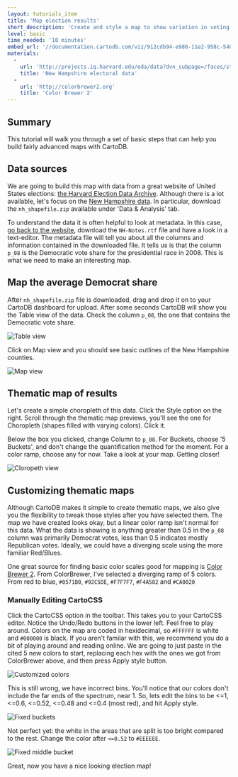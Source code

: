 ```yaml
---
layout: tutorials_item
title: 'Map election results'
short_description: 'Create and style a map to show variation in voting in a presidential election'
level: basic
time_needed: '10 minutes'
embed_url: '//documentation.cartodb.com/viz/912cdb94-e986-11e2-958c-5404a6a683d5/embed_map?title=false&description=true&search=false&shareable=true&cartodb_logo=false&layer_selector=false&legends=true&scrollwheel=false&fullscreen=true&sublayer_options=1&sw_lat=42.89206418807337&sw_lon=-72.36968994140624&ne_lat=43.26120612479979&ne_lon=-70.74920654296875'
materials:
  -
    url: 'http://projects.iq.harvard.edu/eda/data?dvn_subpage=/faces/study/StudyPage.xhtml?globalId=hdl:1902.1/16219&studyListingIndex=12_3643e60d8277429cf0ef2e3af640'
    title: 'New Hampshire electoral data'
  -
    url: 'http://colorbrewer2.org'
    title: 'Color Brewer 2'
---
```


## Summary

This tutorial will walk you through a set of basic steps that can help you build fairly advanced maps with CartoDB.

## Data sources

We are going to build this map with data from a great website of United States elections: [the Harvard Election Data Archive](http://projects.iq.harvard.edu/eda/). Although there is a lot available, let's focus on the [New Hampshire data](http://projects.iq.harvard.edu/eda/data?dvn_subpage=/faces/study/StudyPage.xhtml?globalId=hdl:1902.1/16219&studyListingIndex=12_3643e60d8277429cf0ef2e3af640). In particular, download the `nh_shapefile.zip` available under 'Data & Analysis' tab.

To understand the data it is often helpful to look at metadata. In this case, [go back to the website](http://projects.iq.harvard.edu/eda/data?dvn_subpage=/faces/study/StudyPage.xhtml?globalId=hdl:1902.1/16219&studyListingIndex=12_3643e60d8277429cf0ef2e3af640), download the `NH-Notes.rtf` file and have a look in a text-editor. The metadata file will tell you about all the columns and information contained in the downloaded file. It tells us is that the column `p_08` is the Democratic vote share for the presidential race in 2008. This is what we need to make an interesting map.

## Map the average Democrat share

After `nh_shapefile.zip` file is downloaded, drag and drop it on to your CartoDB dashboard for upload. After some seconds CartoDB will show you the <span class="ui_element" data-element="table_view">Table view</span> of the data. Check the column `p_08`, the one that contains the Democratic vote share.

<p class="wrap-border"><img src="{{ '/img/layout/electoral_map/img1.png' | prepend: site.baseurl }}" alt="Table view" /></p>

Click on <span class="ui_element" data-element="map_view">Map view</span> and you should see basic outlines of the New Hampshire counties.

<p class="wrap-border"><img src="{{ '/img/layout/electoral_map/img2.png' | prepend: site.baseurl }}" alt="Map view" /></p>

## Thematic map of results

Let's create a simple choropleth of this data. Click the <span class="ui_element" data-element="style_option">Style option</span> on the right. Scroll through the thematic map previews, you'll see the one for <span class="ui_element" data-element="cloropeth">Choropleth</span> (shapes filled with varying colors). Click it.

Below the box you clicked, change Column to `p_08`. For Buckets, choose '5 Buckets', and don't change the quantification method for the moment. For a color ramp, choose any for now. Take a look at your map. Getting closer!

<p class="wrap-border"><img src="{{ '/img/layout/electoral_map/img3.png' | prepend: site.baseurl }}" alt="Cloropeth view" /></p>

## Customizing thematic maps

Although CartoDB makes it simple to create thematic maps, we also give you the flexibility to tweak those styles after you have selected them. The map we have created looks okay, but a linear color ramp isn't normal for this data. What the data is showing is anything greater than 0.5 in the `p_08` column was primarily Democrat votes, less than 0.5 indicates mostly Republican votes. Ideally, we could have a diverging scale using the more familiar Red/Blues.

One great source for finding basic color scales good for mapping is [Color Brewer 2](http://colorbrewer2.org/). From ColorBrewer, I've selected a diverging ramp of 5 colors. From red to blue, `#0571B0`, `#92C5DE`, `#F7F7F7`, `#F4A582` and `#CA0020`

### Manually Editing CartoCSS

Click the <span class="ui_element" data-element="carto_tab">CartoCSS option</span> in the toolbar. This takes you to your CartoCSS editor. Notice the <span class="ui_element" data-element="undo_redo">Undo/Redo buttons</span>  in the lower left. Feel free to play around. Colors on the map are coded in hexidecimal, so `#FFFFFF` is white and `#000000` is black. If you aren't familar with this, we recommend you do a bit of playing around and reading online. We are going to just paste in the cited 5 new colors to start, replacing each hex with the ones we got from ColorBrewer above, and then press <span class="ui_element" data-element="apply_style">Apply style</span> button.

<p class="wrap-border"><img src="{{ '/img/layout/electoral_map/img4.png' | prepend: site.baseurl }}" alt="Customized colors" /></p>

This is still wrong, we have incorrect bins. You'll notice that our colors don't include the far ends of the spectrum, near 1. So, lets edit the bins to be <=1, <=0.6, <=0.52, <=0.48 and <=0.4 (most red), and hit  <span class="ui_element" data-element="apply_style">Apply style</span>.

<p class="wrap-border"><img src="{{ '/img/layout/electoral_map/img5.png' | prepend: site.baseurl }}" alt="Fixed buckets" /></p>

Not perfect yet: the white in the areas that are split is too bright compared to the rest. Change the color after `<=0.52` to `#EEEEEE`.

<p class="wrap-border"><img src="{{ '/img/layout/electoral_map/img6.png' | prepend: site.baseurl }}" alt="Fixed middle bucket" /></p>

Great, now you have a nice looking election map!
